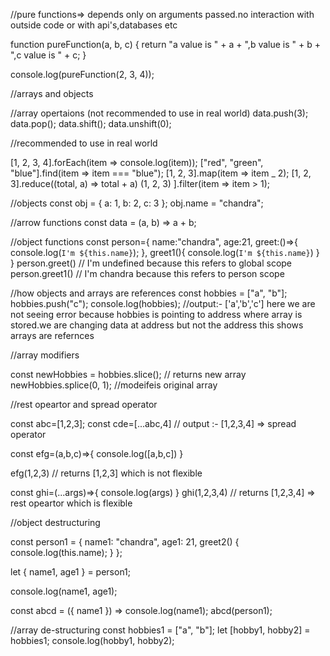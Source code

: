 //pure functions=> depends only on arguments passed.no interaction with outside code or with api's,databases etc

function pureFunction(a, b, c) {
return "a value is " + a + ",b value is " + b + ",c value is " + c;
}

console.log(pureFunction(2, 3, 4));

//arrays and objects

//array opertaions (not recommended to use in real world)
data.push(3);
data.pop();
data.shift();
data.unshift(0);

//recommended to use in real world

[1, 2, 3, 4].forEach(item => console.log(item));
["red", "green", "blue"].find(item => item === "blue");
[1, 2, 3].map(item => item \_ 2);
[1, 2, 3].reduce((total, a) => total + a)
(1, 2, 3)
].filter(item => item > 1);

//objects
const obj = { a: 1, b: 2, c: 3 };
obj.name = "chandra";

//arrow functions
const data = (a, b) => a + b;

//object functions
const person={
name:"chandra",
age:21,
greet:()=>{
console.log(`I'm ${this.name}`);
},
greet1(){
console.log(`I'm ${this.name}`)
}
}
person.greet() // I'm undefined because this refers to global scope
person.greet1() // I'm chandra because this refers to person scope

//how objects and arrays are references
const hobbies = ["a", "b"];
hobbies.push("c");
console.log(hobbies); //output:- ['a','b','c'] here we are not seeing error because hobbies is pointing to address where array is stored.we are changing data at address but not the address this shows arrays are refernces

//array modifiers

const newHobbies = hobbies.slice(); // returns new array
newHobbies.splice(0, 1); //modeifeis original array

//rest opeartor and spread operator

const abc=[1,2,3];
const cde=[...abc,4] // output :- [1,2,3,4] => spread operator

const efg=(a,b,c)=>{
console.log([a,b,c])
}

efg(1,2,3) // returns [1,2,3] which is not flexible

const ghi=(...args)=>{
console.log(args)
}
ghi(1,2,3,4) // returns [1,2,3,4] => rest opeartor which is flexible

//object destructuring

const person1 = {
name1: "chandra",
age1: 21,
greet2() {
console.log(this.name);
}
};

let { name1, age1 } = person1;

console.log(name1, age1);

const abcd = ({ name1 }) => console.log(name1);
abcd(person1);

//array de-structuring
const hobbies1 = ["a", "b"];
let [hobby1, hobby2] = hobbies1;
console.log(hobby1, hobby2);
